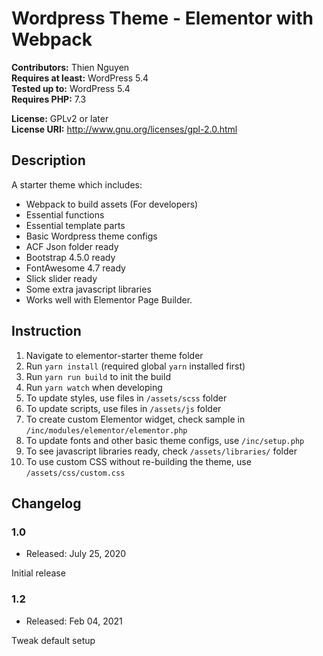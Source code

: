 # Wordpress Theme - Elementor with Webpack

**Contributors:** Thien Nguyen  
**Requires at least:** WordPress 5.4  
**Tested up to:** WordPress 5.4   
**Requires PHP:** 7.3

**License:** GPLv2 or later  
**License URI:** http://www.gnu.org/licenses/gpl-2.0.html  


## Description

A starter theme which includes:
- Webpack to build assets (For developers)
- Essential functions
- Essential template parts
- Basic Wordpress theme configs
- ACF Json folder ready
- Bootstrap 4.5.0 ready
- FontAwesome 4.7 ready
- Slick slider ready
- Some extra javascript libraries
- Works well with Elementor Page Builder. 


## Instruction
1. Navigate to elementor-starter theme folder
2. Run `yarn install` (required global `yarn` installed first)
3. Run `yarn run build` to init the build
4. Run `yarn watch` when developing
5. To update styles, use files in `/assets/scss` folder
6. To update scripts, use files in `/assets/js` folder
7. To create custom Elementor widget, check sample in `/inc/modules/elementor/elementor.php`
8. To update fonts and other basic theme configs, use `/inc/setup.php`
9. To see javascript libraries ready, check `/assets/libraries/` folder
10. To use custom CSS without re-building the theme, use `/assets/css/custom.css`  


## Changelog

### 1.0
* Released: July 25, 2020

Initial release

### 1.2
* Released: Feb 04, 2021

Tweak default setup